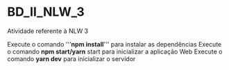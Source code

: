 # BD_II_NLW_3
Atividade referente à NLW 3

Execute o comando '''**npm install**''' para instalar as dependências
Execute o comando **npm start/yarn** start para inicializar a aplicação Web
Execute o comando **yarn dev** para inicializar o servidor
